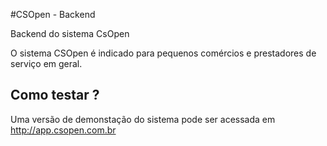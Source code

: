 #CSOpen - Backend

Backend do sistema CsOpen

O sistema CSOpen é indicado para pequenos comércios e prestadores de serviço em geral.

## Como testar ? 

Uma versão de demonstação do sistema pode ser acessada em http://app.csopen.com.br 



